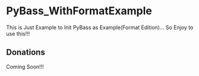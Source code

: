 # PyBass_WithFormatExample
This is Just Example to Init PyBass as Example(Format Edition)... So Enjoy to use this!!!

## Donations

Coming Soon!!!
